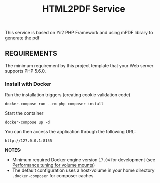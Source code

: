 <p align="center">
    <h1 align="center">HTML2PDF Service</h1>
    <br>
</p>

This service is based on Yii2 PHP Framework and using mPDF library to generate the pdf 

REQUIREMENTS
------------

The minimum requirement by this project template that your Web server supports PHP 5.6.0.

### Install with Docker
Run the installation triggers (creating cookie validation code)

    docker-compose run --rm php composer install    
    
Start the container

    docker-compose up -d
    
You can then access the application through the following URL:

    http://127.0.0.1:8155

**NOTES:** 
- Minimum required Docker engine version `17.04` for development (see [Performance tuning for volume mounts](https://docs.docker.com/docker-for-mac/osxfs-caching/))
- The default configuration uses a host-volume in your home directory `.docker-composer` for composer caches

